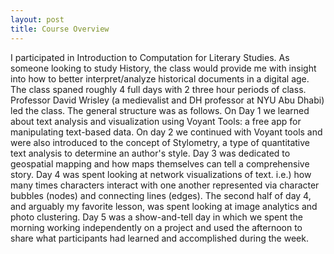 ```yaml
---
layout: post
title: Course Overview
---
```

I participated in Introduction to Computation for Literary Studies. As someone looking to study History, the class would provide me with insight into how to better interpret/analyze historical documents in a digital age. The class spaned roughly 4 full days with 2 three hour periods of class. Professor David Wrisley (a medievalist and DH professor at NYU Abu Dhabi) led the class. The general structure was as follows. On Day 1 we learned about text analysis and visualization using Voyant Tools: a free app for manipulating text-based data. On day 2 we continued with Voyant tools and were also introduced to the concept of Stylometry, a type of quantitative text analysis to determine an author's style. Day 3 was dedicated to geospatial mapping and how maps themselves can tell a comprehensive story. Day 4 was spent looking at network visualizations of text. i.e.) how many times characters interact with one another represented via character bubbles (nodes) and connecting lines (edges). The second half of day 4, and arguably my favorite lesson, was spent looking at image analytics and photo clustering. Day 5 was a show-and-tell day in which we spent the morning working independently on a project and used the afternoon to share what participants had learned and accomplished during the week.

